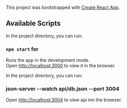 This project was bootstrapped with [Create React App](https://github.com/facebook/create-react-app).

## Available Scripts

In the project directory, you can run:

### `npm start` for

Runs the app in the development mode.<br>
Open [http://localhost:3000](http://localhost:3000) to view it in the browser.

In the project directory, you can run:

### json-server --watch api/db.json --port 3004

Open [http://localhost:3004](http://localhost:3004) to view api inn the browser.
